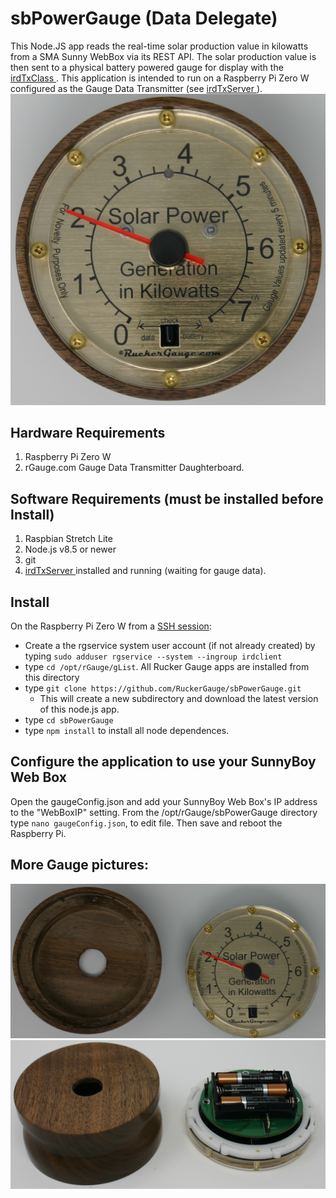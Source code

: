# sbPowerGauge (Data Delegate)
This Node.JS app reads the real-time solar production value in kilowatts from a SMA Sunny WebBox via its REST API.  The solar production value is then sent to a physical battery powered gauge for display with the [irdTxClass ]( https://github.com/RuckerGauge/irdTxClass).  This application is intended to run on a Raspberry Pi Zero W configured as the Gauge Data Transmitter (see [irdTxServer ]( https://github.com/RuckerGauge/irdTxServer)).   
![pic of Power Gauge](/pics/solarPowerGauge.png)
## Hardware Requirements
1. Raspberry Pi Zero W
1. rGauge.com Gauge Data Transmitter Daughterboard.
## Software Requirements (must be installed before Install)
1. Raspbian Stretch Lite
2. Node.js v8.5 or newer
3. git
4. [irdTxServer ]( https://github.com/RuckerGauge/irdTxServer) installed and running (waiting for gauge data).
## Install
On the Raspberry Pi Zero W from a [SSH session](https://www.raspberrypi.org/magpi/ssh-remote-control-raspberry-pi/):  
* Create a the rgservice system user account (if not already created) by typing `sudo adduser rgservice --system --ingroup irdclient`
* type `cd /opt/rGauge/gList`.  All Rucker Gauge apps are installed from this directory
* type `git clone https://github.com/RuckerGauge/sbPowerGauge.git`
  * This will create a new subdirectory and download the latest version of this node.js app.
* type `cd sbPowerGauge`
* type `npm install` to install all node dependences.

## Configure the application to use your SunnyBoy Web Box
Open the gaugeConfig.json and add your SunnyBoy Web Box's IP address to the "WebBoxIP" setting.
From the /opt/rGauge/sbPowerGauge directory type `nano gaugeConfig.json`, to edit file. Then save and reboot the Raspberry Pi.

## More Gauge pictures:
![pic of Power Gauge](/pics/solarPowerGaugeOpenTop.png)
![pic of Power Gauge](/pics/solarPowerGaugeOpenBottom.png)

